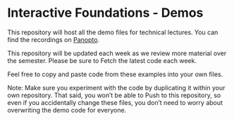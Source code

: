 # Interactive Foundations - Demos

This repository will host all the demo files for technical lectures.
You can find the recordings on [Panopto](https://ccarts.hosted.panopto.com/Panopto/Pages/Sessions/List.aspx?folderID=b36b3fc7-c33c-4d29-8b68-acc1013e33bf).

This repository will be updated each week as we review more material over the semester.
Please be sure to Fetch the latest code each week.

Feel free to copy and paste code from these examples into your own files.

Note: Make sure you experiment with the code by duplicating it within your own repository. That said, you won’t be able to Push to this repository, so even if you accidentally change these files, you don’t need to worry about overwriting the demo code for everyone. 